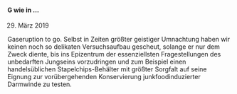 #### G wie in ...

29. März 2019

Gaseruption to go. Selbst in Zeiten größter geistiger Umnachtung haben wir keinen noch so delikaten Versuchsaufbau gescheut, solange er nur dem Zweck diente, bis ins Epizentrum der essenziellsten Fragestellungen des unbedarften Jungseins vorzudringen und zum Beispiel einen handelsüblichen Stapelchips-Behälter mit größter Sorgfalt auf seine Eignung zur vorübergehenden Konservierung junkfoodinduzierter Darmwinde zu testen.
